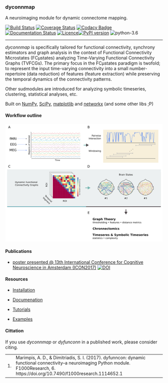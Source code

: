 ### dyconnmap
A neuroimaging module for dynamic connectome mapping.

[![Build Status](https://travis-ci.org/makism/dyconnmap.svg?branch=master)](https://travis-ci.org/makism/dyconnmap) [![Coverage Status](https://coveralls.io/repos/github/makism/dyconnmap/badge.svg?branch=master)](https://coveralls.io/github/makism/dyconnmap?branch=master) [![Codacy Badge](https://api.codacy.com/project/badge/Grade/70dff7603f5849f79e703f852d1b5ae3)](https://www.codacy.com/app/makism/dyconnmap?utm_source=github.com&amp;utm_medium=referral&amp;utm_content=makism/dyconnmap&amp;utm_campaign=Badge_Grade) [![Documentation Status](https://readthedocs.org/projects/dyfunconn/badge/?version=latest)](https://dyfunconn.readthedocs.io/?badge=latest)
 [![Licence](https://img.shields.io/badge/Licence-BSD-blue.svg)](https://opensource.org/licenses/BSD-3-Clause)[![PyPI version](https://badge.fury.io/py/dyconnmap.svg)](https://badge.fury.io/py/dyconnmap) ![python-3.6](https://img.shields.io/badge/python-3.6-blue.svg)

---

_dyconnmap_ is specifically tailored for functional connectivity, synchrony estimators and graph analysis in the context of Functional Connectivity Microstates (FCμstates) analyzing Time-Varying Functional Connectivity Graphs (TVFCGs). The primary focus in the FCμstates paradigm is twofold; to represent the input time-varying connectivity into a small number-repertoire (data reduction) of features (feature extraction) while preserving the temporal dynamics of the connectivity patterns.

Other sudmodules are introduced for analyzing symbolic timeseries, clustering, statistical analyses, etc.

Built on [NumPy](http://www.numpy.org/), [SciPy](http://www.scipy.org/), [matplotlib](http://matplotlib.org/) and [networkx](https://networkx.github.io/) (and some other libs ;P)

#### Workflow outline

![workflow](docs/v2_pipeline.png)


#### Publications

* [poster presented @ 13th International Conference for Cognitive Neuroscience in Amsterdam \(ICON2017\)](https://f1000research.com/posters/6-1638) [![DOI](https://img.shields.io/badge/DOI-10.7490%2Ff1000research.1114652.1-blue.svg)](http://dx.doi.org/10.7490/f1000research.1114652.1)

#### Resources

* [Installation](https://github.com/makism/dyconnmap/blob/master/INSTALL.md)

* [Documenation](http://dyconnmap.readthedocs.io/?badge=latest)

* [Tutorials](https://github.com/makism/dyconnmap/tree/master/tutorials)

* [Examples](https://github.com/makism/dyconnmap/tree/master/examples)


#### Cittation

If you use _dyconnmap_ or _dyfunconn_ in a published work, please consider citing.

<table align="center">
    <tr>
        <td align="left">1.</td>
        <td align="left">Marimpis, A. D., & Dimitriadis, S. I. (2017). dyfunncon: dynamic functional connectivity–a neuroimaging Python module. F1000Research, 6. https://doi.org/10.7490/f1000research.1114652.1</td>
    </tr>
</table>

